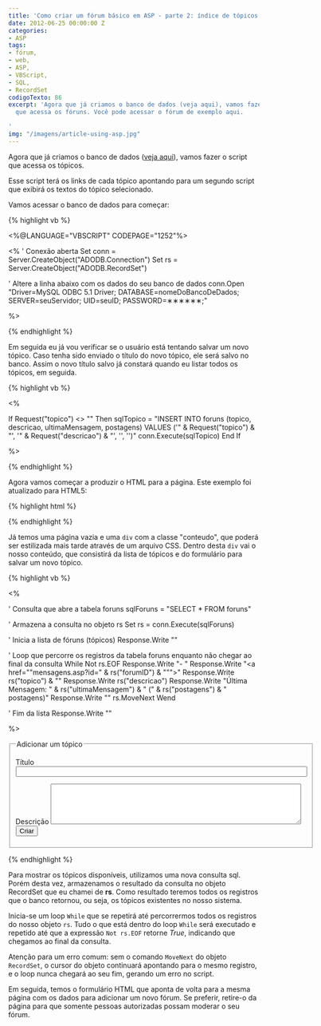 ```yaml
---
title: 'Como criar um fórum básico em ASP - parte 2: índice de tópicos'
date: 2012-06-25 00:00:00 Z
categories:
- ASP
tags:
- fórum,
- web,
- ASP,
- VBScript,
- SQL,
- RecordSet
codigoTexto: 86
excerpt: 'Agora que já criamos o banco de dados (veja aqui), vamos fazer o script
  que acessa os fóruns. Você pode acessar o fórum de exemplo aqui.

'
img: "/imagens/article-using-asp.jpg"
---
```


Agora que já criamos o banco de dados (<a href="http://johnylab.net/index.asp?id=83">veja aqui</a>), vamos fazer o script que acessa os tópicos.

Esse script terá os links de cada tópico apontando para um segundo script que exibirá os textos do tópico selecionado.

Vamos acessar o banco de dados para começar:


{% highlight vb %}


<%@LANGUAGE="VBSCRIPT" CODEPAGE="1252"%>

<% 
' Conexão aberta
Set conn = Server.CreateObject("ADODB.Connection")
Set rs = Server.CreateObject("ADODB.RecordSet") 

' Altere a linha abaixo com os dados do seu banco de dados
conn.Open "Driver=MySQL ODBC 5.1 Driver; DATABASE=nomeDoBancoDeDados; SERVER=seuServidor; UID=seuID; PASSWORD=∗∗∗∗∗∗;" 

%>


{% endhighlight %}


Em seguida eu já vou verificar se o usuário está tentando salvar um novo tópico. Caso tenha sido enviado o título do novo tópico, ele será salvo no banco. Assim o novo título salvo já constará quando eu listar todos os tópicos, em seguida.


{% highlight vb %}


<%

If Request("topico") <> "" Then
sqlTopico = "INSERT INTO foruns (topico, descricao, ultimaMensagem, postagens) VALUES ('" & Request("topico") & "', '" & Request("descricao") & "', '', '')"
conn.Execute(sqlTopico)
End If

%>


{% endhighlight %}


Agora vamos começar a produzir o HTML para a página. Este exemplo foi atualizado para HTML5:


{% highlight html %}


<!DOCTYPE html>
<html lang="pt-BR">

<head>
  <meta  charset="iso-8859-1">
  <title>Fórum básico em ASP</title>
</head>

<body>

  <div class="conteudo">

  </div>

</body>

</html>


{% endhighlight %}


Já temos uma página vazia e uma <code>div</code> com a classe "conteudo", que poderá ser estilizada mais tarde através de um arquivo CSS. Dentro desta <code>div</code> vai o nosso conteúdo, que consistirá da lista de tópicos e do formulário para salvar um novo tópico.


{% highlight vb %}


<%

' Consulta que abre a tabela foruns
sqlForuns = "SELECT * FROM foruns"

' Armazena a consulta no objeto rs
Set rs = conn.Execute(sqlForuns) 

' Inicia a lista de fóruns (tópicos)
	Response.Write ""

' Loop que percorre os registros da tabela foruns enquanto não chegar ao final da consulta
While Not rs.EOF
	Response.Write "- "
	Response.Write "<a href=""mensagens.asp?id=" & rs("forumID") & """>"
	Response.Write rs("topico") & "</a>"
	Response.Write rs("descricao")
	Response.Write "<span>Última Mensagem: " & rs("ultimaMensagem") & "</span> (" & rs("postagens") & " postagens)"
	Response.Write ""
rs.MoveNext
Wend

' Fim da lista
	Response.Write ""

%>

<form action="foruns.asp" method="post" name="addForum">

  <fieldset><legend>Adicionar um tópico</legend>
  <p><label for="topico"> Título </label>
    <input name="topico" type="text" size="70" maxlength="255" />
  </p>
  <p>
    <label for="descricao"> Descrição </label>
    <textarea name="descricao" cols="60" rows="5"> </textarea>
    <input name="submit" type="submit" value="Criar" />
  </p>
  </fieldset>

</form>


{% endhighlight %}


Para mostrar os tópicos disponíveis, utilizamos uma nova consulta sql. Porém desta vez, armazenamos o resultado da consulta no objeto RecordSet que eu chamei de <strong>rs</strong>. Como resultado teremos todos os registros que o banco retornou, ou seja, os tópicos existentes no nosso sistema.

Inicia-se um loop `While` que se repetirá até percorrermos todos os registros do nosso objeto `rs`. Tudo o que está dentro do loop `While` será executado e repetido até que a expressão `Not rs.EOF` retorne *True*, indicando que chegamos ao final da consulta.

Atenção para um erro comum: sem o comando `MoveNext` do objeto `RecordSet`, o cursor do objeto continuará apontando para o mesmo registro, e o loop nunca chegará ao seu fim, gerando um erro no script.

Em seguida, temos o formulário HTML que aponta de volta para a mesma página com os dados para adicionar um novo fórum. Se preferir, retire-o da página para que somente pessoas autorizadas possam moderar o seu fórum.